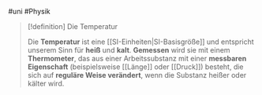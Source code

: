 #uni #Physik 

> [!definition] Die Temperatur
> 
> Die **Temperatur** ist eine [[SI-Einheiten|SI-Basisgröße]] und entspricht unserem Sinn für **heiß** und **kalt**. **Gemessen** wird sie mit einem **Thermometer**, das aus ei­ner Arbeitssubstanz mit einer **messbaren Eigenschaft** (bei­spielsweise [[Länge]] oder [[Druck]]) besteht, die sich auf **reguläre Weise verändert**, wenn die Substanz heißer oder kälter wird.